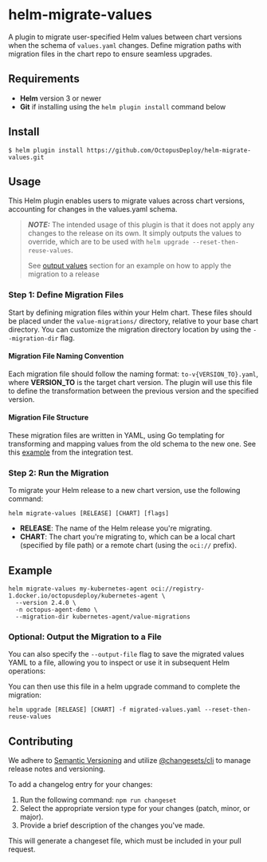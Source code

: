 # helm-migrate-values

A plugin to migrate user-specified Helm values between chart versions when the schema of `values.yaml` changes. Define migration paths with migration files in the chart repo to ensure seamless upgrades.
## Requirements

- **Helm** version 3 or newer
- **Git** if installing using the `helm plugin install` command below

## Install

```
$ helm plugin install https://github.com/OctopusDeploy/helm-migrate-values.git
```

## Usage

This Helm plugin enables users to migrate values across chart versions, accounting for changes in the values.yaml schema.

> **_NOTE:_** The intended usage of this plugin is that it does not apply any changes to the release on its own. It simply outputs the values to override, which are to be used with `helm upgrade --reset-then-reuse-values`.
> 
> See [output values](#optional-output-the-migration-to-a-file) section for an example on how to apply the migration to a release 

### Step 1: Define Migration Files
Start by defining migration files within your Helm chart. These files should be placed under the `value-migrations/` directory, relative to your base chart directory. You can customize the migration directory location by using the `--migration-dir` flag.

#### Migration File Naming Convention
Each migration file should follow the naming format:
`to-v{VERSION_TO}.yaml`, where **VERSION_TO** is the target chart version. The plugin will use this file to define the transformation between the previous version and the specified version.

#### Migration File Structure
These migration files are written in YAML, using Go templating for transforming and mapping values from the old schema to the new one. See this [example](pkg/test-charts/v2/value-migrations/to-v2.yaml) from the integration test.

### Step 2: Run the Migration
To migrate your Helm release to a new chart version, use the following command:
```
helm migrate-values [RELEASE] [CHART] [flags]
```

- **RELEASE**: The name of the Helm release you're migrating.
- **CHART**: The chart you're migrating to, which can be a local chart (specified by file path) or a remote chart (using the `oci://` prefix).

## Example
```
helm migrate-values my-kubernetes-agent oci://registry-1.docker.io/octopusdeploy/kubernetes-agent \
  --version 2.4.0 \
  -n octopus-agent-demo \
  --migration-dir kubernetes-agent/value-migrations
```

### Optional: Output the Migration to a File
You can also specify the `--output-file` flag to save the migrated values YAML to a file, allowing you to inspect or use it in subsequent Helm operations:

You can then use this file in a helm upgrade command to complete the migration:

```
helm upgrade [RELEASE] [CHART] -f migrated-values.yaml --reset-then-reuse-values
```

## Contributing
We adhere to [Semantic Versioning](https://semver.org/) and utilize [@changesets/cli](https://github.com/changesets/changesets) to manage release notes and versioning.

To add a changelog entry for your changes:

1. Run the following command: `npm run changeset`
2. Select the appropriate version type for your changes (patch, minor, or major).
3. Provide a brief description of the changes you've made.

This will generate a changeset file, which must be included in your pull request.